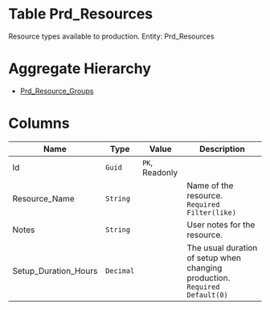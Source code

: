 # Table Prd_Resources

Resource types available to production. Entity: Prd_Resources

# Aggregate Hierarchy

* [Prd_Resource_Groups](Prd_Resource_Groups.md)

# Columns

| Name | Type | Value | Description |
| - | - | - | --- |
|Id|`Guid`|`PK`, Readonly||
|Resource_Name|`String`||Name of the resource. `Required` `Filter(like)` |
|Notes|`String`||User notes for the resource. |
|Setup_Duration_Hours|`Decimal`||The usual duration of setup when changing production. `Required` `Default(0)` |
